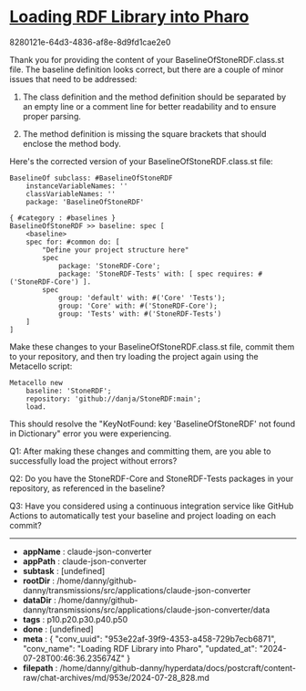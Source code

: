 # [Loading RDF Library into Pharo](https://claude.ai/chat/953e22af-39f9-4353-a458-729b7ecb6871)

8280121e-64d3-4836-af8e-8d9fd1cae2e0

 Thank you for providing the content of your BaselineOfStoneRDF.class.st file. The baseline definition looks correct, but there are a couple of minor issues that need to be addressed:

1. The class definition and the method definition should be separated by an empty line or a comment line for better readability and to ensure proper parsing.

2. The method definition is missing the square brackets that should enclose the method body.

Here's the corrected version of your BaselineOfStoneRDF.class.st file:

```smalltalk
BaselineOf subclass: #BaselineOfStoneRDF
    instanceVariableNames: ''
    classVariableNames: ''
    package: 'BaselineOfStoneRDF'

{ #category : #baselines }
BaselineOfStoneRDF >> baseline: spec [
    <baseline>
    spec for: #common do: [
        "Define your project structure here"
        spec 
            package: 'StoneRDF-Core';
            package: 'StoneRDF-Tests' with: [ spec requires: #('StoneRDF-Core') ].
        spec 
            group: 'default' with: #('Core' 'Tests');
            group: 'Core' with: #('StoneRDF-Core');
            group: 'Tests' with: #('StoneRDF-Tests')
    ]
]
```

Make these changes to your BaselineOfStoneRDF.class.st file, commit them to your repository, and then try loading the project again using the Metacello script:

```smalltalk
Metacello new
    baseline: 'StoneRDF';
    repository: 'github://danja/StoneRDF:main';
    load.
```

This should resolve the "KeyNotFound: key 'BaselineOfStoneRDF' not found in Dictionary" error you were experiencing.

Q1: After making these changes and committing them, are you able to successfully load the project without errors?

Q2: Do you have the StoneRDF-Core and StoneRDF-Tests packages in your repository, as referenced in the baseline?

Q3: Have you considered using a continuous integration service like GitHub Actions to automatically test your baseline and project loading on each commit?

---

* **appName** : claude-json-converter
* **appPath** : claude-json-converter
* **subtask** : [undefined]
* **rootDir** : /home/danny/github-danny/transmissions/src/applications/claude-json-converter
* **dataDir** : /home/danny/github-danny/transmissions/src/applications/claude-json-converter/data
* **tags** : p10.p20.p30.p40.p50
* **done** : [undefined]
* **meta** : {
  "conv_uuid": "953e22af-39f9-4353-a458-729b7ecb6871",
  "conv_name": "Loading RDF Library into Pharo",
  "updated_at": "2024-07-28T00:46:36.235674Z"
}
* **filepath** : /home/danny/github-danny/hyperdata/docs/postcraft/content-raw/chat-archives/md/953e/2024-07-28_828.md